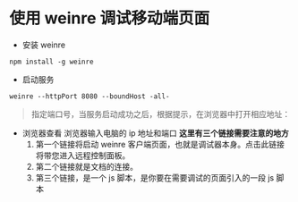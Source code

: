 # 使用 weinre 调试移动端页面

- 安装 weinre

```shell
npm install -g weinre
```

<!-- more -->

- 启动服务

```shell
weinre --httpPort 8080 --boundHost -all-
```

> 指定端口号，当服务启动成功之后，根据提示，在浏览器中打开相应地址：

- 浏览器查看
  浏览器输入电脑的 ip 地址和端口
  **这里有三个链接需要注意的地方**
  1. 第一个链接将启动 weinre 客户端页面，也就是调试器本身。点击此链接将带您进入远程控制面板。
  2. 第二个链接就是文档的连接。
  3. 第三个链接，是一个 js 脚本，是你要在需要调试的页面引入的一段 js 脚本
